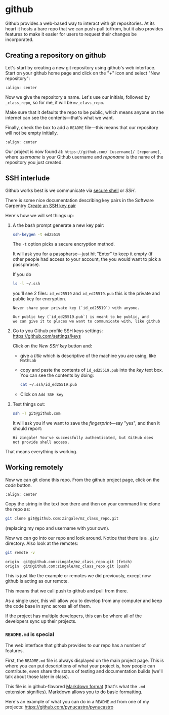 # github

Github provides a web-based way to interact with git repositories.  At
its heart it hosts a bare repo that we can push-pull to/from, but it
also provides features to make it easier for users to request their
changes be incorporated.


## Creating a repository on github

Let's start by creating a new git repository using github's web interface.  Start
on your github home page and click on the "+" icon and select "New repository":

```{image} github-new.png
:align: center
```

Now we give the repository a name.  Let's use our initials, followed
by `_class_repo`, so for me, it will be `mz_class_repo`.

Make sure that it defaults the repo to be public, which means anyone on the internet
can see the contents&mdash;that's what we want.

Finally, check the box to add a `README` file&mdash;this means that our repository will
not be empty initially.

```{image} github-create.png
:align: center
```

Our project is now found at: ``https://github.com/ [username]/ [reponame]``,
where *username* is your Github username and *reponame* is the name of
the repository you just created.


## SSH interlude

Github works best is we communicate via [secure
shell](https://en.wikipedia.org/wiki/Secure_Shell) or *SSH*.

There is some nice documentation describing key pairs in the Software
Carpentry [Create an SSH key pair](https://swcarpentry.github.io/git-novice/07-github.html)

Here's how we will set things up:

1. A the bash prompt generate a new key pair:

   ```bash
   ssh-keygen -t ed25519
   ```

   The `-t` option picks a secure encryption method.

   It will ask you for a passpharse&mdash;just hit "Enter" to keep it
   empty (if other people had access to your account, the you would
   want to pick a passphrase).

   If you do

   ```bash
   ls -l ~/.ssh
   ```

   you'll see 2 files: `id_ed25519` and `id_ed25519.pub` this is
   the private and public key for encryption.

   ```{caution}
   Never share your private key (`id_ed25519`) with anyone.

   Our public key (`id_ed25519.pub`) is meant to be public, and
   we can give it to places we want to communicate with, like github
   ```

2. Go to you Github profile SSH keys settings: https://github.com/settings/keys

   Click on the *New SSH key* button and:

   * give a *title* which is descriptive of the machine you are using, like
     ``MathLab``

   * copy and paste the contents of `id_ed25519.pub` into the *key*
     text box.  You can see the contents by doing:

     ```bash
     cat ~/.ssh/id_ed25519.pub
     ```
     
   * Click on ``Add SSH key``

3. Test things out:

   ```bash
   ssh -T git@github.com
   ```

   It will ask you if we want to save the *fingerprint*&mdash;say "yes", and then
   it should report:

   ```
   Hi zingale! You've successfully authenticated, but GitHub does
   not provide shell access.
   ```

That means everything is working.


## Working remotely

Now we can git clone this repo.  From the github project page, click on the
*code* button.

```{image} github-clone.png
:align: center
```

Copy the string in the text box there and then on your command line clone
the repo as:

```bash
git clone git@github.com:zingale/mz_class_repo.git
```

(replacing my repo and username with your own).

Now we can go into our repo and look around.  Notice that there is a
`.git/` directory.  Also look at the remotes:

```bash
git remote -v
```

```
origin	git@github.com:zingale/mz_class_repo.git (fetch)
origin	git@github.com:zingale/mz_class_repo.git (push)
```

This is just like the example or remotes we did previously, except now
github is acting as our remote.

This means that we call push to github and pull from there.

As a single user, this will allow you to develop from any computer
and keep the code base in sync across all of them.

If the project has multiple developers, this can be where all of the
developers sync up their projects.


### `README.md` is special

The web interface that github provides to our repo has a number of features.

First, the `README.md` file is always displayed on the main project
page.  This is where you can put descriptions of what your project is,
how people can contribute, even share the status of testing and
documentation builds (we'll talk about those later in class).

This file is in github-flavored [Markdown
format](https://docs.github.com/en/get-started/writing-on-github/getting-started-with-writing-and-formatting-on-github/basic-writing-and-formatting-syntax)
(that's what the `.md` extension signifies).  Markdown allows you to
do basic formatting.

Here's an example of what you can do in a `README.md` from one of my
projects: https://github.com/pynucastro/pynucastro

